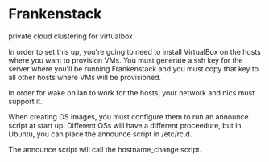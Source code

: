 # Frankenstack
private cloud clustering for virtualbox

In order to set this up, you're going to need to install VirtualBox on the hosts where you want to provision VMs.   You must generate a ssh key for the server where you'll be running Frankenstack and you must copy that key to all other hosts where VMs will be provisioned.

In order for wake on lan to work for the hosts, your network and nics must support it.

When creating OS images, you must configure them to run an announce script at start up.   Different OSs will have a different proceedure, but in Ubuntu, you can place the announce script in /etc/rc.d.

The announce script will call the hostname_change script.


